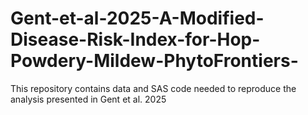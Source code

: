 # Gent-et-al-2025-A-Modified-Disease-Risk-Index-for-Hop-Powdery-Mildew-PhytoFrontiers-
This repository contains data and SAS code needed to reproduce the analysis presented in Gent et al. 2025
